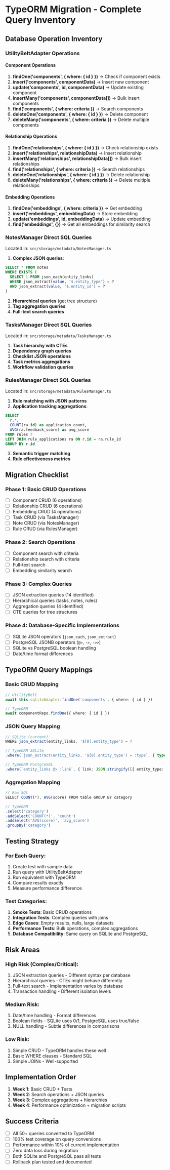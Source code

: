 # TypeORM Migration - Complete Query Inventory

## Database Operation Inventory

### UtilityBeltAdapter Operations

#### Component Operations
1. **findOne('components', { where: { id } })** → Check if component exists
2. **insert('components', componentData)** → Insert new component
3. **update('components', id, componentData)** → Update existing component
4. **insertMany('components', componentData[])** → Bulk insert components
5. **find('components', { where: criteria })** → Search components
6. **deleteOne('components', { where: { id } })** → Delete component
7. **deleteMany('components', { where: criteria })** → Delete multiple components

#### Relationship Operations
1. **findOne('relationships', { where: { id } })** → Check relationship exists
2. **insert('relationships', relationshipData)** → Insert relationship
3. **insertMany('relationships', relationshipData[])** → Bulk insert relationships
4. **find('relationships', { where: criteria })** → Search relationships
5. **deleteOne('relationships', { where: { id } })** → Delete relationship
6. **deleteMany('relationships', { where: criteria })** → Delete multiple relationships

#### Embedding Operations
1. **findOne('embeddings', { where: criteria })** → Get embedding
2. **insert('embeddings', embeddingData)** → Store embedding
3. **update('embeddings', id, embeddingData)** → Update embedding
4. **find('embeddings', {})** → Get all embeddings for similarity search

### NotesManager Direct SQL Queries
Located in: `src/storage/metadata/NotesManager.ts`

1. **Complex JSON queries**:
```sql
SELECT * FROM notes 
WHERE EXISTS (
  SELECT 1 FROM json_each(entity_links)
  WHERE json_extract(value, '$.entity_type') = ?
  AND json_extract(value, '$.entity_id') = ?
)
```

2. **Hierarchical queries** (get tree structure)
3. **Tag aggregation queries**
4. **Full-text search queries**

### TasksManager Direct SQL Queries
Located in: `src/storage/metadata/TasksManager.ts`

1. **Task hierarchy with CTEs**
2. **Dependency graph queries**
3. **Checklist JSON operations**
4. **Task metrics aggregations**
5. **Workflow validation queries**

### RulesManager Direct SQL Queries
Located in: `src/storage/metadata/RulesManager.ts`

1. **Rule matching with JSON patterns**
2. **Application tracking aggregations**:
```sql
SELECT 
  r.*,
  COUNT(ra.id) as application_count,
  AVG(ra.feedback_score) as avg_score
FROM rules r
LEFT JOIN rule_applications ra ON r.id = ra.rule_id
GROUP BY r.id
```

3. **Semantic trigger matching**
4. **Rule effectiveness metrics**

## Migration Checklist

### Phase 1: Basic CRUD Operations
- [ ] Component CRUD (6 operations)
- [ ] Relationship CRUD (6 operations)
- [ ] Embedding CRUD (4 operations)
- [ ] Task CRUD (via TasksManager)
- [ ] Note CRUD (via NotesManager)
- [ ] Rule CRUD (via RulesManager)

### Phase 2: Search Operations
- [ ] Component search with criteria
- [ ] Relationship search with criteria
- [ ] Full-text search
- [ ] Embedding similarity search

### Phase 3: Complex Queries
- [ ] JSON extraction queries (14 identified)
- [ ] Hierarchical queries (tasks, notes, rules)
- [ ] Aggregation queries (4 identified)
- [ ] CTE queries for tree structures

### Phase 4: Database-Specific Implementations
- [ ] SQLite JSON operators (`json_each`, `json_extract`)
- [ ] PostgreSQL JSONB operators (`@>`, `->`, `->>`)
- [ ] SQLite vs PostgreSQL boolean handling
- [ ] Date/time format differences

## TypeORM Query Mappings

### Basic CRUD Mapping
```typescript
// UtilityBelt
await this.sqliteAdapter.findOne('components', { where: { id } })

// TypeORM
await componentRepo.findOne({ where: { id } })
```

### JSON Query Mapping
```typescript
// SQLite (current)
WHERE json_extract(entity_links, '$[0].entity_type') = ?

// TypeORM SQLite
.where(`json_extract(entity_links, '$[0].entity_type') = :type`, { type })

// TypeORM PostgreSQL
.where(`entity_links @> :link`, { link: JSON.stringify([{ entity_type: type }]) })
```

### Aggregation Mapping
```typescript
// Raw SQL
SELECT COUNT(*), AVG(score) FROM table GROUP BY category

// TypeORM
.select('category')
.addSelect('COUNT(*)', 'count')
.addSelect('AVG(score)', 'avg_score')
.groupBy('category')
```

## Testing Strategy

### For Each Query:
1. Create test with sample data
2. Run query with UtilityBeltAdapter
3. Run equivalent with TypeORM
4. Compare results exactly
5. Measure performance difference

### Test Categories:
1. **Smoke Tests**: Basic CRUD operations
2. **Integration Tests**: Complex queries with joins
3. **Edge Cases**: Empty results, nulls, large datasets
4. **Performance Tests**: Bulk operations, complex aggregations
5. **Database Compatibility**: Same query on SQLite and PostgreSQL

## Risk Areas

### High Risk (Complex/Critical):
1. JSON extraction queries - Different syntax per database
2. Hierarchical queries - CTEs might behave differently
3. Full-text search - Implementation varies by database
4. Transaction handling - Different isolation levels

### Medium Risk:
1. Date/time handling - Format differences
2. Boolean fields - SQLite uses 0/1, PostgreSQL uses true/false
3. NULL handling - Subtle differences in comparisons

### Low Risk:
1. Simple CRUD - TypeORM handles these well
2. Basic WHERE clauses - Standard SQL
3. Simple JOINs - Well-supported

## Implementation Order

1. **Week 1**: Basic CRUD + Tests
2. **Week 2**: Search operations + JSON queries
3. **Week 3**: Complex aggregations + hierarchies
4. **Week 4**: Performance optimization + migration scripts

## Success Criteria

- [ ] All 50+ queries converted to TypeORM
- [ ] 100% test coverage on query conversions
- [ ] Performance within 10% of current implementation
- [ ] Zero data loss during migration
- [ ] Both SQLite and PostgreSQL pass all tests
- [ ] Rollback plan tested and documented